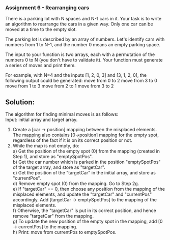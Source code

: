 ### Assignment 6 - Rearranging cars
There is a parking lot with N spaces and N-1 cars in it. Your task is to write an algorithm to rearrange the cars in a given way. Only one car can be moved at a time to the empty slot.

The parking lot is described by an array of numbers. Let's identify cars with numbers from 1 to N-1, and the number 0 means an empty parking space.

The input to your function is two arrays, each with a permutation of the numbers 0 to N (you don't have to validate it). Your function must generate a series of moves and print them.

For example, with N=4 and the inputs [1, 2, 0, 3] and [3, 1, 2, 0], the following output could be generated:
move from 0 to 2
move from 3 to 0
move from 1 to 3
move from 2 to 1
move from 3 to 2

## Solution:    
The algorithm for finding minimal moves is as follows:  
Input: initial array and target array.  
1. Create a [car -> position] mapping between the misplaced elements. The mapping also contains [0->position] mapping for the empty spot, regardless of the fact if it is on its correct position or not.  
2. While the map is not empty, do:  
     a) Get the position of the empty spot (0) from the mapping (created in Step 1), and store as "emptySpotPos".  
     b) Get the car number which is parked in the position "emptySpotPos" of the target array, and store as "targetCar".  
     c) Get the position of the "targetCar" in the initial array, and store as "currentPos".  
     d) Remove empty spot (0) from the mapping. Go to Step 2g.  
     e) If "targetCar" == 0, then choose any position from the mapping of the misplaced elements, and update the "targetCar" and "currentPos" accordingly. Add [targetCar -> emptySpotPos] to the mapping of the misplaced elements.  
     f) Otherwise, the "targetCar" is put in its correct position, and hence remove "targetCar" from the mapping.  
     g) To update the new position of the empty spot in the mapping, add [0 -> currentPos] to the mapping.  
     h) Print: move from currentPos to emptySpotPos.  
